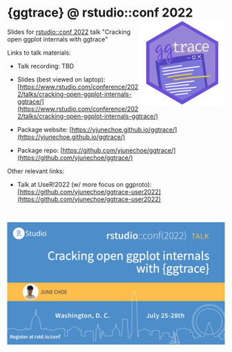 # {ggtrace} @ rstudio::conf 2022 <img class="logo" src="img/ggtrace_logo.png" align="right" style="width:200px;" />

Slides for [rstudio::conf 2022](https://rstudioconf2022.sched.com/) talk "Cracking open ggplot internals with ggtrace"

Links to talk materials:

- Talk recording: TBD

- Slides (best viewed on laptop): [https://www.rstudio.com/conference/2022/talks/cracking-open-ggplot-internals-ggtrace/](https://www.rstudio.com/conference/2022/talks/cracking-open-ggplot-internals-ggtrace/)

- Package website: [https://yjunechoe.github.io/ggtrace/](https://yjunechoe.github.io/ggtrace/)

- Package repo: [https://github.com/yjunechoe/ggtrace/](https://github.com/yjunechoe/ggtrace/)

Other relevant links:

- Talk at UseR!2022 (w/ more focus on ggproto): [https://github.com/yjunechoe/ggtrace-user2022](https://github.com/yjunechoe/ggtrace-user2022)

<br>

![](img/social_card.png)
